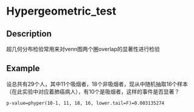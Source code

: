 # Hypergeometric_test
## Description
超几何分布检验常用来对venn图两个圈overlap的显著性进行检验
## Example
设总共有29个人，其中11个吸烟者，18个非吸烟者，现从中随机抽取16个样本（在此实验中对应着肺癌病人），有10个是吸烟者，这样的事件是否显著？
```{r}
p-value=phyper(10-1, 11, 18, 16, lower.tail=F)=0.003135274
```
